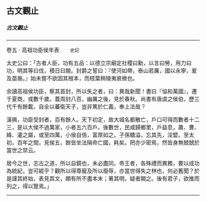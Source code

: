 

## 古文觀止

##### 古文觀止

* * *

卷五 ‧ 高祖功臣侯年表　　`史記`

太史公曰：「古者人臣，功有五品：以德立宗廟定社稷曰勳，以言曰勞，用力曰功，明其等曰伐，積日曰閱。封爵之誓曰：『使河如帶，泰山若厲，國以永寧，爰及苗裔。』始未嘗不欲固其根本，而枝葉稍陵夷衰微也。

余讀高祖侯功臣，察其首封，所以失之者，曰：異哉新聞！書曰『協和萬國』，遷于夏商，或數千歲。蓋周封八百，幽厲之後，見於春秋。尚書有唐虞之侯伯，歷三代千有餘載，自全以蕃衛天子，豈非篤於仁義，奉上法哉？

漢興，功臣受封者，百有餘人。天下初定，故大城名都散亡，戶口可得而數者十二三，是以大侯不過萬家，小者五六百戶。後數世，民咸歸鄉里，戶益息，蕭、曹、絳、灌之屬，或至四萬，小侯自倍，富厚如之。子孫驕溢，忘其先，淫嬖。至太初，百年之間，見侯五，餘皆坐法隕命亡國，耗矣。罔亦少密焉，然皆身無兢兢於當世之禁云。

居今之世，志古之道，所以自鏡也，未必盡同。帝王者，各殊禮而異務，要以成功為統紀，豈可緄乎？觀所以得尊寵及所以廢辱，亦當世得失之林也，何必舊聞？於是謹其終始，表見其文，頗有所不盡本末；著其明，疑者闕之。後有君子，欲推而列之，得以覽焉。」

* * *


